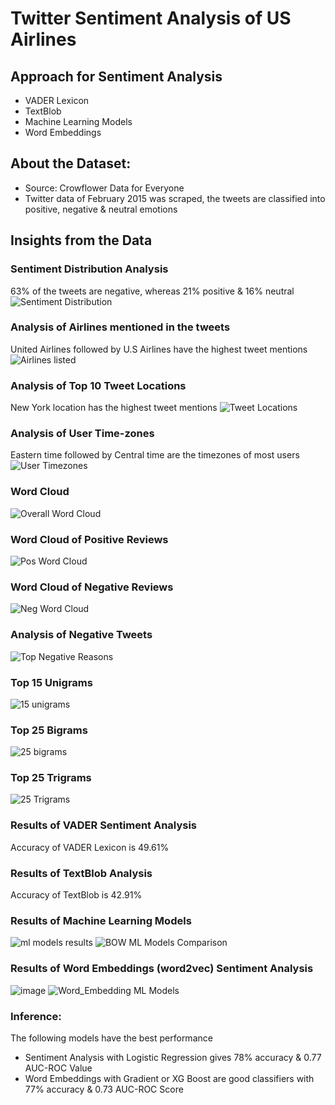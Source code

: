 # Twitter Sentiment Analysis of US Airlines

## Approach for Sentiment Analysis
- VADER Lexicon
- TextBlob
- Machine Learning Models
- Word Embeddings

## About the Dataset: 
- Source: Crowflower Data for Everyone
- Twitter data of February 2015 was scraped, the tweets are classified into positive, negative & neutral emotions

## Insights from the Data
### Sentiment Distribution Analysis
63% of the tweets are negative, whereas 21% positive & 16% neutral
![Sentiment Distribution](https://user-images.githubusercontent.com/47745543/83969424-93496e00-a8ed-11ea-8f3b-07bf7f5e1470.JPG)

### Analysis of Airlines mentioned in the tweets
United Airlines followed by U.S Airlines have the highest tweet mentions
![Airlines listed](https://user-images.githubusercontent.com/47745543/83969434-a8be9800-a8ed-11ea-856f-9b812506804f.JPG)

### Analysis of Top 10 Tweet Locations
New York location has the highest tweet mentions
![Tweet Locations](https://user-images.githubusercontent.com/47745543/83969445-b6741d80-a8ed-11ea-94c2-4803078427d6.JPG)

### Analysis of User Time-zones
Eastern time followed by Central time are the timezones of most users
![User Timezones](https://user-images.githubusercontent.com/47745543/83969457-c3910c80-a8ed-11ea-85a9-c1bbb0cd93c7.JPG)

### Word Cloud 
![Overall Word Cloud](https://user-images.githubusercontent.com/47745543/83969468-d1469200-a8ed-11ea-8f0a-d523449b0d28.JPG)

### Word Cloud of Positive Reviews
![Pos Word Cloud](https://user-images.githubusercontent.com/47745543/83969477-ddcaea80-a8ed-11ea-9f0c-7a0035ee65f4.JPG)

### Word Cloud of Negative Reviews
![Neg Word Cloud](https://user-images.githubusercontent.com/47745543/83969483-ecb19d00-a8ed-11ea-98ea-c148bc905539.JPG)

### Analysis of Negative Tweets
![Top Negative Reasons](https://user-images.githubusercontent.com/47745543/83969490-f9ce8c00-a8ed-11ea-9888-c2f2dd0fedda.JPG)

### Top 15 Unigrams
![15 unigrams](https://user-images.githubusercontent.com/47745543/83969501-06eb7b00-a8ee-11ea-9586-e373cc856aa2.JPG)

### Top 25 Bigrams
![25 bigrams](https://user-images.githubusercontent.com/47745543/83969510-14a10080-a8ee-11ea-87d3-e9ca4d679cf6.JPG)

### Top 25 Trigrams
![25 Trigrams](https://user-images.githubusercontent.com/47745543/83969522-22ef1c80-a8ee-11ea-8cf1-217bb62a9b6b.JPG)

### Results of VADER Sentiment Analysis
Accuracy of VADER Lexicon is 49.61%

### Results of TextBlob Analysis
Accuracy of TextBlob is 42.91%

### Results of Machine Learning Models 
![ml models results](https://user-images.githubusercontent.com/47745543/83969534-31d5cf00-a8ee-11ea-9346-c0d71ae1f823.JPG)
![BOW ML Models Comparison](https://user-images.githubusercontent.com/47745543/83969547-3f8b5480-a8ee-11ea-84fe-0176f51d8bad.JPG)

### Results of Word Embeddings (word2vec) Sentiment Analysis
![image](https://user-images.githubusercontent.com/47745543/83970127-9a727b00-a8f1-11ea-93a3-78db230d5536.png)
![Word_Embedding ML Models](https://user-images.githubusercontent.com/47745543/83969567-5631ab80-a8ee-11ea-82d9-e6cca953e0de.JPG)

### Inference:
The following models have the best performance
- Sentiment Analysis with Logistic Regression gives 78% accuracy & 0.77 AUC-ROC Value 
- Word Embeddings with Gradient or XG Boost are good classifiers with 77% accuracy & 0.73 AUC-ROC Score
 


